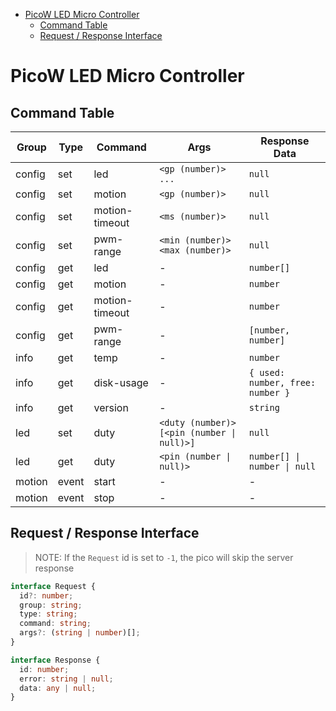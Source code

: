 <!-- vscode-markdown-toc -->

- [PicoW LED Micro Controller](#picow-led-micro-controller)
  - [Command Table](#command-table)
  - [Request / Response Interface](#request--response-interface)

<!-- vscode-markdown-toc-config
	numbering=false
	autoSave=true
	/vscode-markdown-toc-config -->
<!-- /vscode-markdown-toc -->

# PicoW LED Micro Controller

## <a name='CommandTable'></a>Command Table

| Group  | Type  | Command        | Args                                       | Response Data                    |
| ------ | ----- | -------------- | ------------------------------------------ | -------------------------------- |
| config | set   | led            | `<gp (number)> ...`                        | `null`                           |
| config | set   | motion         | `<gp (number)>`                            | `null`                           |
| config | set   | motion-timeout | `<ms (number)>`                            | `null`                           |
| config | set   | pwm-range      | `<min (number)> <max (number)>`            | `null`                           |
| config | get   | led            | -                                          | `number[]`                       |
| config | get   | motion         | -                                          | `number`                         |
| config | get   | motion-timeout | -                                          | `number`                         |
| config | get   | pwm-range      | -                                          | `[number, number]`               |
| info   | get   | temp           | -                                          | `number`                         |
| info   | get   | disk-usage     | -                                          | `{ used: number, free: number }` |
| info   | get   | version        | -                                          | `string`                         |
| led    | set   | duty           | `<duty (number)> [<pin (number \| null)>]` | `null`                           |
| led    | get   | duty           | `<pin (number \| null)>`                   | `number[] \| number \| null`     |
| motion | event | start          | -                                          | -                                |
| motion | event | stop           | -                                          | -                                |

## <a name='RequestResponseInterface'></a>Request / Response Interface

> NOTE: If the `Request` id is set to `-1`, the pico will skip the server response

```typescript
interface Request {
  id?: number;
  group: string;
  type: string;
  command: string;
  args?: (string | number)[];
}

interface Response {
  id: number;
  error: string | null;
  data: any | null;
}
```
